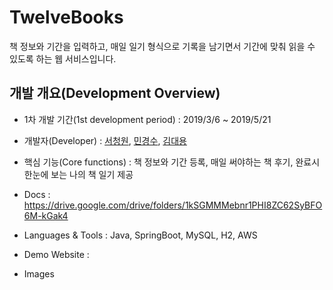 # TwelveBooks 
 책 정보와 기간을 입력하고, 매일 일기 형식으로 기록을 남기면서 기간에 맞춰 읽을 수 있도록 하는 웹 서비스입니다.<br/>

## 개발 개요(Development Overview)
* 1차 개발 기간(1st development period) : 2019/3/6 ~ 2019/5/21

* 개발자(Developer) : [서청원](https://github.com/coneseo), [민경수](https://github.com/irerin07), [김대용](https://github.com/kim-daeyong)

* 핵심 기능(Core functions) : 책 정보와 기간 등록, 매일 써야하는 책 후기, 완료시 한눈에 보는 나의 책 일기 제공
* Docs : https://drive.google.com/drive/folders/1kSGMMMebnr1PHI8ZC62SyBFO6M-kGak4
* Languages & Tools : Java, SpringBoot, MySQL, H2, AWS
* Demo Website : 
* Images
